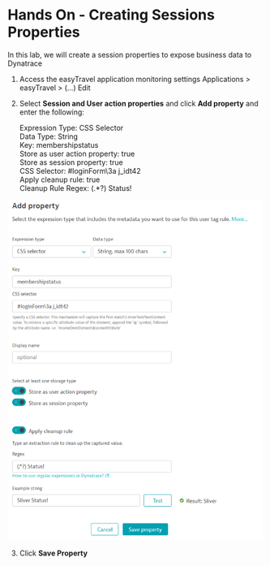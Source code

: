 # Hands On - Creating Sessions Properties

In this lab, we will create a session properties to expose business data to Dynatrace

1) Access the easyTravel application monitoring settings
  Applications > easyTravel > (...) Edit

2) Select **Session and User action properties** and click **Add property** and enter the following:

   Expression Type: CSS Selector  
   Data Type: String  
   Key:  membershipstatus  
   Store as user action property: true  
   Store as session property: true  
   CSS Selector:  #loginForm\3a j_idt42  
   Apply cleanup rule: true  
   Cleanup Rule Regex: (.*?) Status!  

![User Session Property Config](/img/usersession-config.PNG)

3) Click **Save Property**
